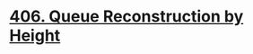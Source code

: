 # [406. Queue Reconstruction by Height](https://leetcode.com/problems/queue-reconstruction-by-height/)


